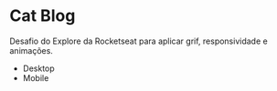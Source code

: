# Cat Blog

Desafio do Explore da Rocketseat para aplicar grif, responsividade e animações.

- Desktop
- Mobile
